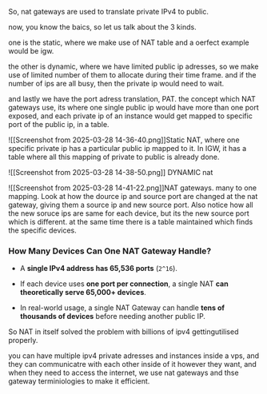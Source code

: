 So, nat gateways are used to translate private IPv4 to public.

now, you know the baics, so let us talk about the 3 kinds.

one is the static, where we make use of NAT table and a oerfect example would be igw.

the other is dynamic, where we have limited public ip adresses, so we make use of limited number of them to allocate during their time frame. and if the number of ips are all busy, then the private ip would need to wait.

and lastly we have the port adress translation, PAT. the concept which NAT gateways use, its where one single public ip would have more than one port exposed, and each private ip of an instance would get mapped to specific port of the public ip, in a table.


![[Screenshot from 2025-03-28 14-36-40.png]]Static NAT, where one specific private ip has a particular public ip mapped to it. In IGW, it has a table where all this mapping of private to public is already done. 

![[Screenshot from 2025-03-28 14-38-50.png]]
DYNAMIC nat

![[Screenshot from 2025-03-28 14-41-22.png]]NAT gateways.
many to one mapping. Look at how the dource ip and source port are changed at the nat gateway, giving them a source ip and new source port. Also notice how all the new soruce ips are same for each device, but its the new source port which is different. at the same time there is a table maintained which finds the specific devices.


### **How Many Devices Can One NAT Gateway Handle?**

- A **single IPv4 address has 65,536 ports** (`2^16`).
    
- If each device uses **one port per connection**, a single NAT **can theoretically serve 65,000+ devices**.
    
- In real-world usage, a single NAT Gateway can handle **tens of thousands of devices** before needing another public IP.

So NAT in itself solved the problem with billions of ipv4 gettingutilised properly. 

you can have multiple ipv4 private adresses and instances inside a vps, and they can communicatre with each other inside of it however they want, and when they need to access the internet, we use nat gateways and thse gateway terminiologies to make it efficient.